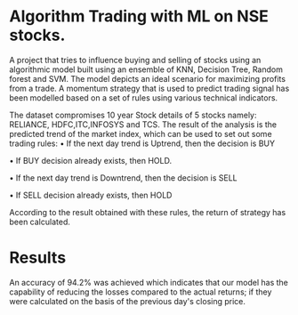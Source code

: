 ﻿# Algorithm Trading with ML on NSE stocks.
A project that tries to influence buying and selling of stocks using an algorithmic model built using an ensemble of KNN, Decision Tree, Random forest and SVM. The model depicts an ideal scenario for maximizing profits from a trade. A momentum strategy that is used to predict 
trading signal has been modelled based on a set of rules using various technical indicators.

The dataset compromises 10 year Stock details of 5 stocks namely: RELIANCE, HDFC,ITC,INFOSYS and TCS.
The result of the analysis is the predicted trend of the market index, which can be used to set out some trading rules:
• If the next day trend is Uptrend, then the decision is BUY

• If BUY decision already exists, then HOLD.

• If the next day trend is Downtrend, then the decision is SELL

• If SELL decision already exists, then HOLD

According to the result obtained with these rules, the return of strategy has been calculated.

# Results

An accuracy of 94.2% was achieved which indicates that our model has the capability of reducing the losses compared to the actual returns; if they were calculated on the basis of the previous day's closing price.

